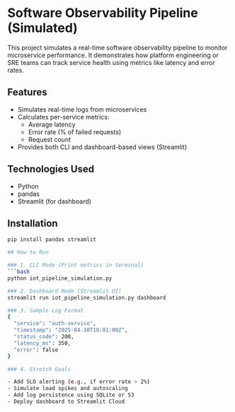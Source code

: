 # Software Observability Pipeline (Simulated)

This project simulates a real-time software observability pipeline to monitor microservice performance. It demonstrates how platform engineering or SRE teams can track service health using metrics like latency and error rates.

## Features
- Simulates real-time logs from microservices
- Calculates per-service metrics:
  - Average latency
  - Error rate (% of failed requests)
  - Request count
- Provides both CLI and dashboard-based views (Streamlit)

## Technologies Used
- Python
- pandas
- Streamlit (for dashboard)

## Installation
```bash
pip install pandas streamlit

## How to Run

### 1. CLI Mode (Print metrics in terminal)
```bash
python iot_pipeline_simulation.py

### 2. Dashboard Mode (Streamlit UI)
streamlit run iot_pipeline_simulation.py dashboard

### 3. Sample Log Format
{
  "service": "auth-service",
  "timestamp": "2025-04-30T10:01:00Z",
  "status_code": 200,
  "latency_ms": 350,
  "error": false
}

### 4. Stretch Goals

- Add SLO alerting (e.g., if error rate > 2%)
- Simulate load spikes and autoscaling
- Add log persistence using SQLite or S3
- Deploy dashboard to Streamlit Cloud
